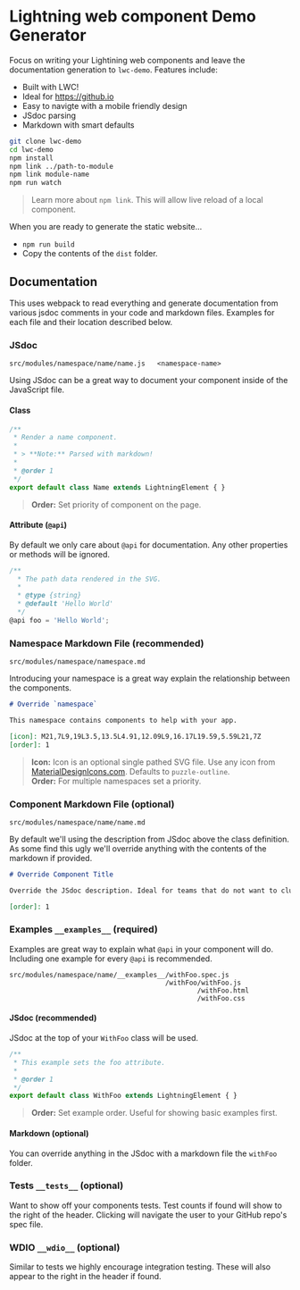 # Lightning web component Demo Generator

Focus on writing your Lightining web components and leave the documentation generation to `lwc-demo`. Features include:

- Built with LWC!
- Ideal for https://github.io
- Easy to navigte with a mobile friendly design
- JSdoc parsing
- Markdown with smart defaults

```sh
git clone lwc-demo
cd lwc-demo
npm install
npm link ../path-to-module
npm link module-name
npm run watch
```

> Learn more about `npm link`. This will allow live reload of a local component.

When you are ready to generate the static website...

- `npm run build`
- Copy the contents of the `dist` folder.

## Documentation

This uses webpack to read everything and generate documentation from various jsdoc comments in your code and markdown files. Examples for each file and their location described below.

### JSdoc

```text
src/modules/namespace/name/name.js   <namespace-name>
```

Using JSdoc can be a great way to document your component inside of the JavaScript file.

#### Class

```js
/**
 * Render a name component.
 * 
 * > **Note:** Parsed with markdown!
 * 
 * @order 1
 */
export default class Name extends LightningElement { }
```

> **Order:** Set priority of component on the page.

#### Attribute (`@api`)

By default we only care about `@api` for documentation. Any other properties or methods will be ignored.

```js
/**
  * The path data rendered in the SVG.
  *
  * @type {string}
  * @default 'Hello World'
  */
@api foo = 'Hello World';
```

### Namespace Markdown File (recommended)

```text
src/modules/namespace/namespace.md
```

Introducing your namespace is a great way explain the relationship between the components.

```md
# Override `namespace`

This namespace contains components to help with your app.

[icon]: M21,7L9,19L3.5,13.5L4.91,12.09L9,16.17L19.59,5.59L21,7Z
[order]: 1
```

> **Icon:** Icon is an optional single pathed SVG file. Use any icon from [MaterialDesignIcons.com](https://materialdesignicons.com). Defaults to `puzzle-outline`.<br/>
> **Order:** For multiple namespaces set a priority.

### Component Markdown File (optional)

```text
src/modules/namespace/name/name.md
```

By default we'll using the description from JSdoc above the class definition. As some find this ugly we'll override anything with the contents of the markdown if provided.

```md
# Override Component Title

Override the JSdoc description. Ideal for teams that do not want to clutter their files.

[order]: 1
```

### Examples `__examples__` (required)

Examples are great way to explain what `@api` in your component will do. Including one example for every `@api` is recommended.

```text
src/modules/namespace/name/__examples__/withFoo.spec.js
                                       /withFoo/withFoo.js
                                               /withFoo.html
                                               /withFoo.css
```

#### JSdoc (recommended)

JSdoc at the top of your `WithFoo` class will be used.

```js
/**
 * This example sets the foo attribute.
 *
 * @order 1
 */
export default class WithFoo extends LightningElement { }
```

> **Order:** Set example order. Useful for showing basic examples first.

#### Markdown (optional)

You can override anything in the JSdoc with a markdown file the `withFoo` folder.

### Tests `__tests__` (optional)

Want to show off your components tests. Test counts if found will show to the right of the header. Clicking will navigate the user to your GitHub repo's spec file.

### WDIO `__wdio__` (optional)

Similar to tests we highly encourage integration testing. These will also appear to the right in the header if found.